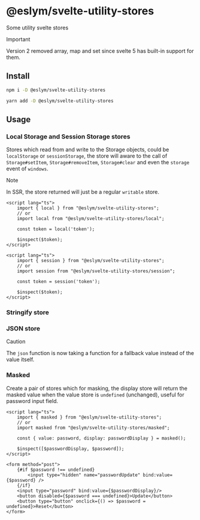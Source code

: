 # @eslym/svelte-utility-stores

Some utility svelte stores

> [!IMPORTANT]  
> Version 2 removed array, map and set since svelte 5 has built-in support for them.

## Install

```bash
npm i -D @eslym/svelte-utility-stores
```

```bash
yarn add -D @eslym/svelte-utility-stores
```

## Usage

### Local Storage and Session Storage stores

Stores which read from and write to the Storage objects, could be `localStorage` or `sessionStorage`,
the store will aware to the call of `Storage#setItem`, `Storage#removeItem`, `Storage#clear` and even
the `storage` event of `windows`.

> [!NOTE]  
> In SSR, the store returned will just be a regular `writable` store.

```svelte
<script lang="ts">
    import { local } from "@eslym/svelte-utility-stores";
    // or
    import local from "@eslym/svelte-utility-stores/local";

    const token = local('token');

    $inspect($token);
</script>
```

```svelte
<script lang="ts">
    import { session } from "@eslym/svelte-utility-stores";
    // or
    import session from "@eslym/svelte-utility-stores/session";

    const token = session('token');

    $inspect($token);
</script>
```

### Stringify store

<script lang="ts">
    import { stringify } from "@eslym/svelte-utility-stores";
    // or
    import stringify from "@eslym/svelte-utility-stores/stringify";

    import superjson from 'superjson';

    // serialize to local storage with the 'token' key using superjson
    const token = stringify<{ token: string; expires: Date; }>(superjson, local('token'));

    $inspect($token);
</script>

### JSON store

<script lang="ts">
    import { json } from "@eslym/svelte-utility-stores";
    // or
    import json from "@eslym/svelte-utility-stores/json";

    // serialize to local storage with the 'token' key using json
    const token = json<{ token: string; expires: string; }>(local('token'));

    $inspect($token);
</script>

> [!CAUTION]
> The `json` function is now taking a function for a fallback value instead of the value itself.

### Masked

Create a pair of stores which for masking, the display store will return the masked value when
the value store is `undefined` (unchanged), useful for password input field.

```svelte
<script lang="ts">
    import { masked } from "@eslym/svelte-utility-stores";
    // or
    import masked from "@eslym/svelte-utility-stores/masked";

    const { value: password, display: passwordDisplay } = masked();

    $inspect([$passwordDisplay, $password]);
</script>

<form method="post">
    {#if $password !== undefined}
        <input type="hidden" name="passwordUpdate" bind:value={$password} />
    {/if}
    <input type="password" bind:value={$passwordDisplay}/>
    <button disabled={$password === undefined}>Update</button>
    <button type="button" onclick={() => $password = undefined}>Reset</button>
</form>
```
